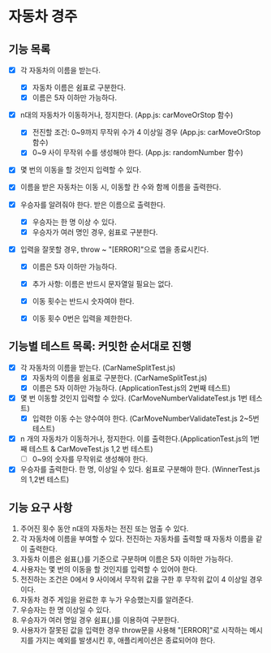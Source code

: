 # 자동차 경주

## 기능 목록
- [x] 각 자동차의 이름을 받는다.
    - [x] 자동차 이름은 쉼표로 구분한다.
    - [x] 이름은 5자 이하만 가능하다.

- [x] n대의 자동차가 이동하거나, 정지한다. (App.js: carMoveOrStop 함수)
    - [x] 전진할 조건: 0~9까지 무작위 수가 4 이상일 경우 (App.js: carMoveOrStop 함수)
    - [x] 0~9 사이 무작위 수를 생성해야 한다. (App.js: randomNumber 함수)
 
- [x] 몇 번의 이동을 할 것인지 입력할 수 있다.

- [x] 이름을 받은 자동차는 이동 시, 이동할 칸 수와 함께 이름을 출력한다.

- [x] 우승자를 알려줘야 한다. 받은 이름으로 출력한다.
    - [x] 우승자는 한 명 이상 수 있다.
    - [x] 우승자가 여러 명인 경우, 쉼표로 구분한다.

- [x] 입력을 잘못할 경우, throw ~ "[ERROR]"으로 앱을    종료시킨다.
    - [x] 이름은 5자 이하만 가능하다.
    - [x] 추가 사항: 이름은 반드시 문자열일 필요는 없다.
    - [x] 이동 횟수는 반드시 숫자여야 한다.
    - [x] 이동 횟수 0번은 입력을 제한한다.


## 기능별 테스트 목록: 커밋한 순서대로 진행
- [x] 각 자동차의 이름을 받는다. (CarNameSplitTest.js)
    - [x] 자동차의 이름을 쉼표로 구분한다. (CarNameSplitTest.js)
    - [x] 이름은 5자 이하만 가능하다. (ApplicationTest.js의 2번째 테스트)

- [x] 몇 번 이동할 것인지 입력할 수 있다. (CarMoveNumberValidateTest.js 1번 테스트)
    - [x] 입력한 이동 수는 양수여야 한다. (CarMoveNumberValidateTest.js 2~5번 테스트)

- [x] n 개의 자동차가 이동하거나, 정지한다. 이를 출력한다.(ApplicationTest.js의 1번째 테스트 & CarMoveTest.js 1,2 번 테스트)
    - [ ] 0~9의 숫자를 무작위로 생성해야 한다.

- [x] 우승자를 출력한다. 한 명, 이상일 수 있다. 쉼표로 구분해야 한다. (WinnerTest.js의 1,2번 테스트)

## 기능 요구 사항
1. 주어진 횟수 동안 n대의 자동차는 전진 또는 멈출 수 있다.
2. 각 자동차에 이름을 부여할 수 있다. 전진하는 자동차를 출력할 때 자동차 이름을 같이 출력한다.
3. 자동차 이름은 쉼표(,)를 기준으로 구분하며 이름은 5자 이하만 가능하다.
4. 사용자는 몇 번의 이동을 할 것인지를 입력할 수 있어야 한다.
5. 전진하는 조건은 0에서 9 사이에서 무작위 값을 구한 후 무작위 값이 4 이상일 경우이다.
6. 자동차 경주 게임을 완료한 후 누가 우승했는지를 알려준다.
7. 우승자는 한 명 이상일 수 있다.
8. 우승자가 여러 명일 경우 쉼표(,)를 이용하여 구분한다.
9. 사용자가 잘못된 값을 입력한 경우 throw문을 사용해 "[ERROR]"로 시작하는 메시지를 가지는 예외를 발생시킨 후, 애플리케이션은 종료되어야 한다.